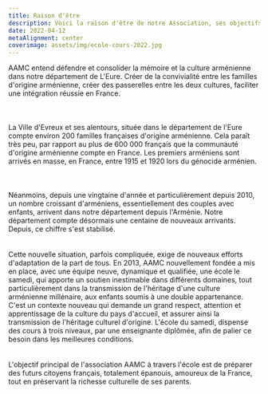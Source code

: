 ```yaml
---
title: Raison d'être
description: Voici la raison d'être de notre Association, ses objectifs.
date: 2022-04-12
metaAlignment: center
coverimage: assets/img/ecole-cours-2022.jpg
---
```

AAMC entend défendre et consolider la mémoire et la culture arménienne dans notre département de L'Eure. Créer de la convivialité entre les familles d'origine arménienne, créer des passerelles entre les deux cultures, faciliter une intégration réussie en France.\
\
\
\
La Ville d'Evreux et ses alentours, située dans le département de l'Eure compte environ 200 familles françaises d'origine arménienne. Cela paraît très peu, par rapport au plus de 600 000 français que la communauté d'origine arménienne compte en France. Les premiers arméniens sont arrivés en masse, en France, entre 1915 et 1920 lors du génocide arménien.\
\
\
\
Néanmoins, depuis une vingtaine d'année et particulièrement depuis 2010, un nombre croissant d'arméniens, essentiellement des couples avec enfants, arrivent dans notre département depuis l'Arménie. Notre département compte désormais une centaine de nouveaux arrivants. Depuis, ce chiffre s'est stabilisé.\
\
\
Cette nouvelle situation, parfois compliquée, exige de nouveaux efforts d'adaptation de la part de tous. En 2013, AAMC nouvellement fondée a mis en place, avec une équipe neuve, dynamique et qualifiée, une école le samedi, qui apporte un soutien inestimable dans différents domaines, tout particulièrement dans la transmission de l'héritage d'une culture arménienne millénaire, aux enfants soumis à une double appartenance. C'est un contexte nouveau qui demande un grand respect, attention et apprentissage de la culture du pays d'accueil, et assurer ainsi la transmission de l'héritage culturel d'origine. L'école du samedi, dispense des cours à trois niveaux, par une enseignante diplômée, afin de palier ce besoin dans les meilleures conditions.\
\
\
L'objectif principal de l'association AAMC à travers l'école est de préparer des futurs citoyens français, totalement épanouis, amoureux de la France, tout en préservant la richesse culturelle de ses parents.